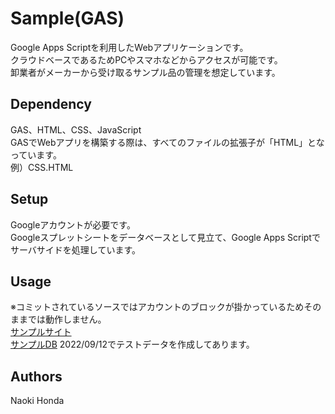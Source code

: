 # Sample(GAS)
Google Apps Scriptを利用したWebアプリケーションです。<br>
クラウドベースであるためPCやスマホなどからアクセスが可能です。<br>
卸業者がメーカーから受け取るサンプル品の管理を想定しています。

## Dependency
GAS、HTML、CSS、JavaScript<br>
GASでWebアプリを構築する際は、すべてのファイルの拡張子が「HTML」となっています。<br>
例）CSS.HTML

## Setup
Googleアカウントが必要です。<br>
Googleスプレットシートをデータベースとして見立て、Google Apps Scriptでサーバサイドを処理しています。

## Usage
※コミットされているソースではアカウントのブロックが掛かっているためそのままでは動作しません。<br>
<a href="https://script.google.com/a/macros/ikeden.com/s/AKfycbwGh4Lmy5Uyzh4MpQDsUU4J6sTh-M26oGNNtQjmr3PeNjVaYHxdjUauE7LDVmf34MgK/exec">サンプルサイト</a><br>
<a href="https://docs.google.com/spreadsheets/d/1oPWaynwKWIjR31GFKP3YtM-q1lrDwzmSdGJHvNGeH28/edit#gid=0">サンプルDB</a>
2022/09/12でテストデータを作成してあります。

## Authors
Naoki Honda
